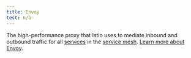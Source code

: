 ```yaml
---
title: Envoy
test: n/a
---
```


The high-performance proxy that Istio uses to mediate inbound and outbound traffic for all [services](/pt-br/docs/reference/glossary/#service) in the
[service mesh](/pt-br/docs/reference/glossary/#service-mesh). [Learn more about Envoy](https://www.envoyproxy.io/).
